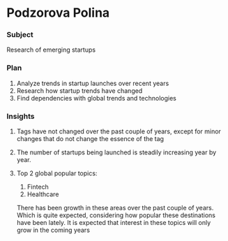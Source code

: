 # Podzorova Polina

### Subject

Research of emerging startups

### Plan
1. Analyze trends in startup launches over recent years
2. Research how startup trends have changed
3. Find dependencies with global trends and technologies

### Insights
1. Tags have not changed over the past couple of years, except for minor changes that do not change the essence of the tag
2. The number of startups being launched is steadily increasing year by year.
3. Top 2 global popular topics:
     1. Fintech
     2. Healthcare
        
   There has been growth in these areas over the past couple of years. Which is quite expected, considering how popular these destinations have been lately. It is expected that interest in these topics will only grow in the coming years
